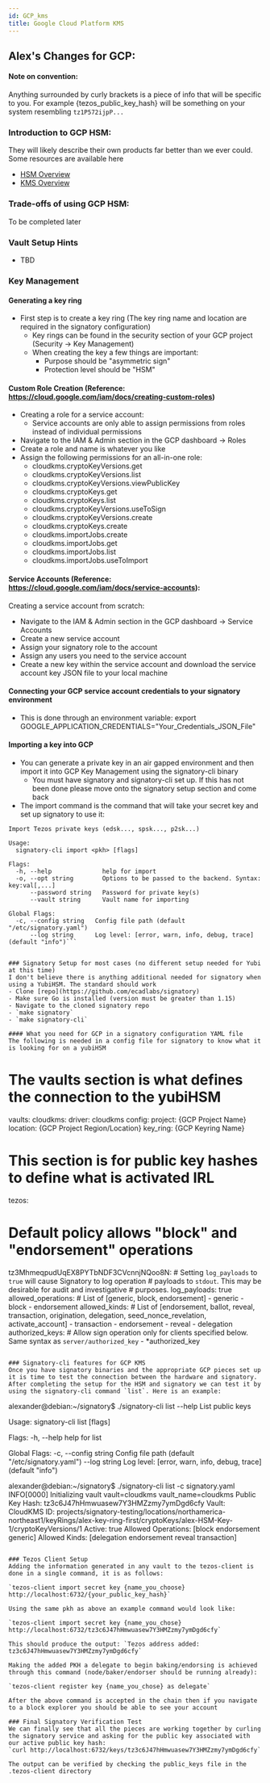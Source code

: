 ```yaml
---
id: GCP_kms
title: Google Cloud Platform KMS
---
```

## Alex's Changes for GCP:

#### Note on convention: 
Anything surrounded by curly brackets is a piece of info that will be specific to you. For example {tezos_public_key_hash} will be something on your system resembling `tz1P572ijpP...`

### Introduction to GCP HSM:

They will likely describe their own products far better than we ever could. Some resources are available here
- [HSM Overview](https://cloud.google.com/kms/docs/hsm)
- [KMS Overview](https://cloud.google.com/security-key-management)

### Trade-offs of using GCP HSM: 
To be completed later

### Vault Setup Hints
- TBD

### Key Management
#### Generating a key ring
- First step is to create a key ring (The key ring name and location are required in the signatory configuration)
    - Key rings can be found in the security section of your GCP project (Security -> Key Management)
    - When creating the key a few things are important:
        - Purpose should be "asymmetric sign"
        - Protection level should be "HSM"

#### Custom Role Creation (Reference: https://cloud.google.com/iam/docs/creating-custom-roles)
- Creating a role for a service account:
  - Service accounts are only able to assign permissions from roles instead of individual permissions
- Navigate to the IAM & Admin section in the GCP dashboard -> Roles
- Create a role and name is whatever you like
- Assign the following permissions for an all-in-one role:
    - cloudkms.cryptoKeyVersions.get
    - cloudkms.cryptoKeyVersions.list
    - cloudkms.cryptoKeyVersions.viewPublicKey
    - cloudkms.cryptoKeys.get
    - cloudkms.cryptoKeys.list
    - cloudkms.cryptoKeyVersions.useToSign
    - cloudkms.cryptoKeyVersions.create
    - cloudkms.cryptoKeys.create
    - cloudkms.importJobs.create
    - cloudkms.importJobs.get
    - cloudkms.importJobs.list
    - cloudkms.importJobs.useToImport

#### Service Accounts (Reference: https://cloud.google.com/iam/docs/service-accounts):
Creating a service account from scratch:
- Navigate to the IAM & Admin section in the GCP dashboard -> Service Accounts
- Create a new service account
- Assign your signatory role to the account
- Assign any users you need to the service account
- Create a new key within the service account and download the service account key JSON file to your local machine

#### Connecting your GCP service account credentials to your signatory environment
- This is done through an environment variable:
export GOOGLE_APPLICATION_CREDENTIALS="Your_Credentials_JSON_File"

#### Importing a key into GCP
- You can generate a private key in an air gapped environment and then import it into GCP Key Management using the signatory-cli binary
  - You must have signatory and signatory-cli set up. If this has not been done please move onto the signatory setup section and come back
- The import command is the command that will take your secret key and set up signatory to use it:
```alexander@debian:~/signatory$ ./signatory-cli import --help
Import Tezos private keys (edsk..., spsk..., p2sk...)

Usage:
  signatory-cli import <pkh> [flags]

Flags:
  -h, --help              help for import
  -o, --opt string        Options to be passed to the backend. Syntax: key:val[,...]
      --password string   Password for private key(s)
      --vault string      Vault name for importing

Global Flags:
  -c, --config string   Config file path (default "/etc/signatory.yaml")
      --log string      Log level: [error, warn, info, debug, trace] (default "info")```


### Signatory Setup for most cases (no different setup needed for Yubi at this time)
I don't believe there is anything additional needed for signatory when using a YubiHSM. The standard should work
- Clone [repo](https://github.com/ecadlabs/signatory)
- Make sure Go is installed (version must be greater than 1.15)
- Navigate to the cloned signatory repo
- `make signatory`
- `make signatory-cli`

#### What you need for GCP in a signatory configuration YAML file
The following is needed in a config file for signatory to know what it is looking for on a yubiHSM
```
# The vaults section is what defines the connection to the yubiHSM
vaults:
  cloudkms:
    driver: cloudkms
    config:
      project: {GCP Project Name}
      location: {GCP Project Region/Location}
      key_ring: {GCP Keyring Name}

# This section is for public key hashes to define what is activated IRL
tezos:
  # Default policy allows "block" and "endorsement" operations
  tz3MhmeqpudUqEX8PYTbNDF3CVcnnjNQoo8N:
    # Setting `log_payloads` to `true` will cause Signatory to log operation
    # payloads to `stdout`. This may be desirable for audit and investigative
    # purposes.
    log_payloads: true
    allowed_operations:
      # List of [generic, block, endorsement]
      - generic
      - block
      - endorsement
    allowed_kinds:
      # List of [endorsement, ballot, reveal, transaction, origination, delegation, seed_nonce_revelation, activate_account]
      - transaction
      - endorsement
      - reveal
      - delegation
    authorized_keys:
      # Allow sign operation only for clients specified below. Same syntax as `server/authorized_key`
      - *authorized_key
```

### Signatory-cli features for GCP KMS
Once you have signatory binaries and the appropriate GCP pieces set up it is time to test the connection between the hardware and signatory. After completing the setup for the HSM and signatory we can test it by using the signatory-cli command `list`. Here is an example:
```
alexander@debian:~/signatory$ ./signatory-cli list --help
List public keys

Usage:
  signatory-cli list [flags]

Flags:
  -h, --help   help for list

Global Flags:
  -c, --config string   Config file path (default "/etc/signatory.yaml")
      --log string      Log level: [error, warn, info, debug, trace] (default "info")
      
alexander@debian:~/signatory$ ./signatory-cli list -c signatory.yaml
INFO[0000] Initializing vault                            vault=cloudkms vault_name=cloudkms
Public Key Hash:    tz3c6J47hHmwuasew7Y3HMZzmy7ymDgd6cfy
Vault:              CloudKMS
ID:                 projects/signatory-testing/locations/northamerica-northeast1/keyRings/alex-key-ring-first/cryptoKeys/alex-HSM-Key-1/cryptoKeyVersions/1
Active:             true
Allowed Operations: [block endorsement generic]
Allowed Kinds:      [delegation endorsement reveal transaction]
```

### Tezos Client Setup
Adding the information generated in any vault to the tezos-client is done in a single command, it is as follows:

`tezos-client import secret key {name_you_choose} http://localhost:6732/{your_public_key_hash}`

Using the same pkh as above an example command would look like:

`tezos-client import secret key {name_you_chose} http://localhost:6732/tz3c6J47hHmwuasew7Y3HMZzmy7ymDgd6cfy`

This should produce the output: `Tezos address added: tz3c6J47hHmwuasew7Y3HMZzmy7ymDgd6cfy`

Making the added PKH a delegate to begin baking/endorsing is achieved through this command (node/baker/endorser should be running already):

`tezos-client register key {name_you_chose} as delegate`

After the above command is accepted in the chain then if you navigate to a block explorer you should be able to see your account

### Final Signatory Verification Test
We can finally see that all the pieces are working together by curling the signatory service and asking for the public key associated with our active public key hash:
`curl http://localhost:6732/keys/tz3c6J47hHmwuasew7Y3HMZzmy7ymDgd6cfy`

The output can be verified by checking the public_keys file in the .tezos-client directory
